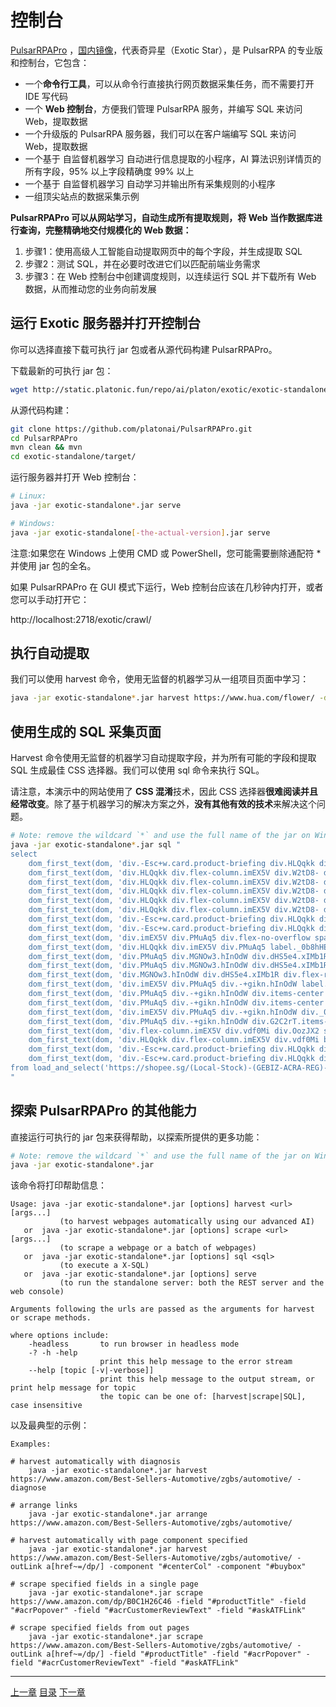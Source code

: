 控制台
=

[PulsarRPAPro](https://github.com/platonai/PulsarRPAPro) ，[国内镜像](https://gitee.com/platonai_galaxyeye/PulsarRPAPro)，代表奇异星（Exotic Star），是 PulsarRPA 的专业版和控制台，它包含：

- 一个**命令行工具**，可以从命令行直接执行网页数据采集任务，而不需要打开 IDE 写代码
- 一个 **Web 控制台**，方便我们管理 PulsarRPA 服务，并编写 SQL 来访问 Web，提取数据
- 一个升级版的 PulsarRPA 服务器，我们可以在客户端编写 SQL 来访问 Web，提取数据
- 一个基于 自监督机器学习 自动进行信息提取的小程序，AI 算法识别详情页的所有字段，95% 以上字段精确度 99% 以上
- 一个基于 自监督机器学习 自动学习并输出所有采集规则的小程序
- 一组顶尖站点的数据采集示例

**PulsarRPAPro 可以从网站学习，自动生成所有提取规则，将 Web 当作数据库进行查询，完整精确地交付规模化的 Web 数据：**

1. 步骤1：使用高级人工智能自动提取网页中的每个字段，并生成提取 SQL
2. 步骤2：测试 SQL，并在必要时改进它们以匹配前端业务需求
3. 步骤3：在 Web 控制台中创建调度规则，以连续运行 SQL 并下载所有 Web 数据，从而推动您的业务向前发展

## 运行 Exotic 服务器并打开控制台

你可以选择直接下载可执行 jar 包或者从源代码构建 PulsarRPAPro。

下载最新的可执行 jar 包：

```bash
wget http://static.platonic.fun/repo/ai/platon/exotic/exotic-standalone.jar
```

从源代码构建：

```bash
git clone https://github.com/platonai/PulsarRPAPro.git
cd PulsarRPAPro
mvn clean && mvn
cd exotic-standalone/target/
```

运行服务器并打开 Web 控制台：

```bash
# Linux:
java -jar exotic-standalone*.jar serve

# Windows:
java -jar exotic-standalone[-the-actual-version].jar serve
```

注意:如果您在 Windows 上使用 CMD 或 PowerShell，您可能需要删除通配符 * 并使用 jar 包的全名。

如果 PulsarRPAPro 在 GUI 模式下运行，Web 控制台应该在几秒钟内打开，或者您可以手动打开它：

http://localhost:2718/exotic/crawl/

## 执行自动提取

我们可以使用 harvest 命令，使用无监督的机器学习从一组项目页面中学习：

```bash
java -jar exotic-standalone*.jar harvest https://www.hua.com/flower/ -diagnose -refresh
```

## 使用生成的 SQL 采集页面

Harvest 命令使用无监督的机器学习自动提取字段，并为所有可能的字段和提取 SQL 生成最佳 CSS 选择器。我们可以使用 sql 命令来执行 SQL。

请注意，本演示中的网站使用了 **CSS 混淆**技术，因此 CSS 选择器**很难阅读并且经常改变**。除了基于机器学习的解决方案之外，**没有其他有效的技术**来解决这个问题。

```bash
# Note: remove the wildcard `*` and use the full name of the jar on Windows
java -jar exotic-standalone*.jar sql "
select
    dom_first_text(dom, 'div.-Esc+w.card.product-briefing div.HLQqkk div.flex-column.imEX5V span') as T1C2,
    dom_first_text(dom, 'div.HLQqkk div.flex-column.imEX5V div.W2tD8- div.MrYJVA.Ga-lTj') as T1C3,
    dom_first_text(dom, 'div.HLQqkk div.flex-column.imEX5V div.W2tD8- div.MrYJVA') as T1C4,
    dom_first_text(dom, 'div.HLQqkk div.flex-column.imEX5V div.W2tD8- div.Wz7RdC') as T1C5,
    dom_first_text(dom, 'div.HLQqkk div.flex-column.imEX5V div.W2tD8- div._45NQT5') as T1C6,
    dom_first_text(dom, 'div.HLQqkk div.flex-column.imEX5V div.W2tD8- div.Cv8D6q') as T1C7,
    dom_first_text(dom, 'div.-Esc+w.card.product-briefing div.HLQqkk div.imEX5V div.pmmxKx') as T1C8,
    dom_first_text(dom, 'div.-Esc+w.card.product-briefing div.HLQqkk div.imEX5V div.mini-vouchers__label') as T1C9,
    dom_first_text(dom, 'div.imEX5V div.PMuAq5 div.flex-no-overflow span.voucher-promo-value.voucher-promo-value--absolute-value') as T1C10,
    dom_first_text(dom, 'div.HLQqkk div.imEX5V div.PMuAq5 label._0b8hHE') as T1C11,
    dom_first_text(dom, 'div.PMuAq5 div.MGNOw3.hInOdW div.dHS5e4.xIMb1R div.LgUWja') as T1C12,
    dom_first_text(dom, 'div.PMuAq5 div.MGNOw3.hInOdW div.dHS5e4.xIMb1R div.Nd79Ux') as T1C13,
    dom_first_text(dom, 'div.MGNOw3.hInOdW div.dHS5e4.xIMb1R div.flex-row div.NPdOlf') as T1C14,
    dom_first_text(dom, 'div.imEX5V div.PMuAq5 div.-+gikn.hInOdW label._0b8hHE') as T1C15,
    dom_first_text(dom, 'div.PMuAq5 div.-+gikn.hInOdW div.items-center button.product-variation') as T1C16,
    dom_first_text(dom, 'div.PMuAq5 div.-+gikn.hInOdW div.items-center button.product-variation') as T1C17,
    dom_first_text(dom, 'div.imEX5V div.PMuAq5 div.-+gikn.hInOdW div._0b8hHE') as T1C18,
    dom_first_text(dom, 'div.PMuAq5 div.-+gikn.hInOdW div.G2C2rT.items-center div') as T1C19,
    dom_first_text(dom, 'div.flex-column.imEX5V div.vdf0Mi div.OozJX2 span') as T1C20,
    dom_first_text(dom, 'div.HLQqkk div.flex-column.imEX5V div.vdf0Mi button.btn.btn-solid-primary.btn--l.GfiOwy') as T1C21,
    dom_first_text(dom, 'div.-Esc+w.card.product-briefing div.HLQqkk div.flex-column.imEX5V span.zevbuo') as T1C22,
    dom_first_text(dom, 'div.-Esc+w.card.product-briefing div.HLQqkk div.flex-column.imEX5V span') as T1C23
from load_and_select('https://shopee.sg/(Local-Stock)-(GEBIZ-ACRA-REG)-PLA-3D-Printer-Filament-Standard-Colours-Series-1.75mm-1kg-i.182524985.8326053759?sp_atk=3afa9679-22cb-4c30-a1db-9d271e15b7a2&xptdk=3afa9679-22cb-4c30-a1db-9d271e15b7a2', 'div.page-product');
"
```

## 探索 PulsarRPAPro 的其他能力

直接运行可执行的 jar 包来获得帮助，以探索所提供的更多功能：

```bash
# Note: remove the wildcard `*` and use the full name of the jar on Windows
java -jar exotic-standalone*.jar
```

该命令将打印帮助信息：

```
Usage: java -jar exotic-standalone*.jar [options] harvest <url> [args...]
           (to harvest webpages automatically using our advanced AI)
   or  java -jar exotic-standalone*.jar [options] scrape <url> [args...]
           (to scrape a webpage or a batch of webpages)
   or  java -jar exotic-standalone*.jar [options] sql <sql>
           (to execute a X-SQL)
   or  java -jar exotic-standalone*.jar [options] serve
           (to run the standalone server: both the REST server and the web console)

Arguments following the urls are passed as the arguments for harvest or scrape methods.

where options include:
    -headless       to run browser in headless mode
    -? -h -help
                    print this help message to the error stream
    --help [topic [-v|-verbose]]
                    print this help message to the output stream, or print help message for topic
                    the topic can be one of: [harvest|scrape|SQL], case insensitive
```

以及最典型的示例：

```
Examples:

# harvest automatically with diagnosis
    java -jar exotic-standalone*.jar harvest https://www.amazon.com/Best-Sellers-Automotive/zgbs/automotive/ -diagnose

# arrange links
    java -jar exotic-standalone*.jar arrange https://www.amazon.com/Best-Sellers-Automotive/zgbs/automotive/

# harvest automatically with page component specified
    java -jar exotic-standalone*.jar harvest https://www.amazon.com/Best-Sellers-Automotive/zgbs/automotive/ -outLink a[href~=/dp/] -component "#centerCol" -component "#buybox"

# scrape specified fields in a single page
    java -jar exotic-standalone*.jar scrape https://www.amazon.com/dp/B0C1H26C46 -field "#productTitle" -field "#acrPopover" -field "#acrCustomerReviewText" -field "#askATFLink"

# scrape specified fields from out pages
    java -jar exotic-standalone*.jar scrape https://www.amazon.com/Best-Sellers-Automotive/zgbs/automotive/ -outLink a[href~=/dp/] -field "#productTitle" -field "#acrPopover" -field "#acrCustomerReviewText" -field "#askATFLink"
```

------

[上一章](15REST.md) [目录](1home.md) [下一章](17top-practice.md)
